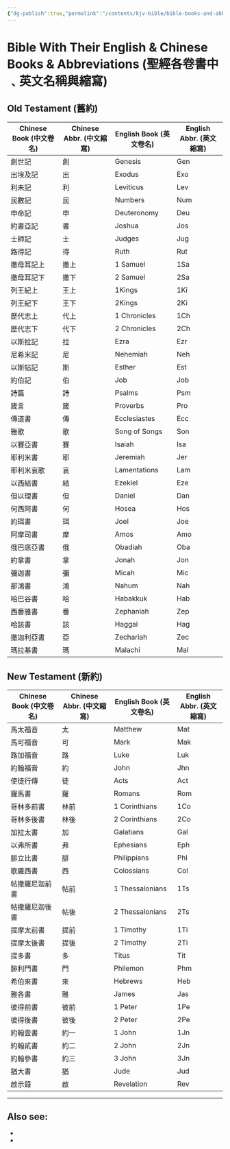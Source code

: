 ```yaml
---
{"dg-publish":true,"permalink":"/contents/kjv-bible/bible-books-and-abbreviations/","noteIcon":"","created":"2025-07-21T16:55:25.052+08:00"}
---
```


# Bible With Their English & Chinese Books & Abbreviations (聖經各卷書中﹑英文名稱與縮寫)

## Old Testament (舊約)

| Chinese Book (中文卷名) | Chinese Abbr. (中文縮寫) | English Book (英文卷名) | English Abbr. (英文縮寫) |
| ------------------- | -------------------- | ------------------- | -------------------- |
| 創世記                 | 創                    | Genesis             | Gen                  |
| 出埃及記                | 出                    | Exodus              | Exo                  |
| 利未記                 | 利                    | Leviticus           | Lev                  |
| 民數記                 | 民                    | Numbers             | Num                  |
| 申命記                 | 申                    | Deuteronomy         | Deu                  |
| 約書亞記                | 書                    | Joshua              | Jos                  |
| 士師記                 | 士                    | Judges              | Jug                  |
| 路得記                 | 得                    | Ruth                | Rut                  |
| 撒母耳記上               | 撒上                   | 1 Samuel            | 1Sa                  |
| 撒母耳記下               | 撒下                   | 2 Samuel            | 2Sa                  |
| 列王紀上                | 王上                   | 1Kings              | 1Ki                  |
| 列王紀下                | 王下                   | 2Kings              | 2Ki                  |
| 歷代志上                | 代上                   | 1 Chronicles        | 1Ch                  |
| 歷代志下                | 代下                   | 2 Chronicles        | 2Ch                  |
| 以斯拉記                | 拉                    | Ezra                | Ezr                  |
| 尼希米記                | 尼                    | Nehemiah            | Neh                  |
| 以斯帖記                | 斯                    | Esther              | Est                  |
| 約伯記                 | 伯                    | Job                 | Job                  |
| 詩篇                  | 詩                    | Psalms              | Psm                  |
| 箴言                  | 箴                    | Proverbs            | Pro                  |
| 傳道書                 | 傳                    | Ecclesiastes        | Ecc                  |
| 雅歌                  | 歌                    | Song of Songs       | Son                  |
| 以賽亞書                | 賽                    | Isaiah              | Isa                  |
| 耶利米書                | 耶                    | Jeremiah            | Jer                  |
| 耶利米哀歌               | 哀                    | Lamentations        | Lam                  |
| 以西結書                | 結                    | Ezekiel             | Eze                  |
| 但以理書                | 但                    | Daniel              | Dan                  |
| 何西阿書                | 何                    | Hosea               | Hos                  |
| 約珥書                 | 珥                    | Joel                | Joe                  |
| 阿摩司書                | 摩                    | Amos                | Amo                  |
| 俄巴底亞書               | 俄                    | Obadiah             | Oba                  |
| 約拿書                 | 拿                    | Jonah               | Jon                  |
| 彌迦書                 | 彌                    | Micah               | Mic                  |
| 那鴻書                 | 鴻                    | Nahum               | Nah                  |
| 哈巴谷書                | 哈                    | Habakkuk            | Hab                  |
| 西番雅書                | 番                    | Zephaniah           | Zep                  |
| 哈該書                 | 該                    | Haggai              | Hag                  |
| 撒迦利亞書               | 亞                    | Zechariah           | Zec                  |
| 瑪拉基書                | 瑪                    | Malachi             | Mal                  |

## New Testament (新約)

| Chinese Book (中文卷名) | Chinese Abbr. (中文縮寫) | English Book (英文卷名) | English Abbr. (英文縮寫) |
| ------------------- | -------------------- | ------------------- | -------------------- |
| 馬太福音                | 太                    | Matthew             | Mat                  |
| 馬可福音                | 可                    | Mark                | Mak                  |
| 路加福音                | 路                    | Luke                | Luk                  |
| 約翰福音                | 約                    | John                | Jhn                  |
| 使徒行傳                | 徒                    | Acts                | Act                  |
| 羅馬書                 | 羅                    | Romans              | Rom                  |
| 哥林多前書               | 林前                   | 1 Corinthians       | 1Co                  |
| 哥林多後書               | 林後                   | 2 Corinthians       | 2Co                  |
| 加拉太書                | 加                    | Galatians           | Gal                  |
| 以弗所書                | 弗                    | Ephesians           | Eph                  |
| 腓立比書                | 腓                    | Philippians         | Phl                  |
| 歌羅西書                | 西                    | Colossians          | Col                  |
| 帖撒羅尼迦前書             | 帖前                   | 1 Thessalonians     | 1Ts                  |
| 帖撒羅尼迦後書             | 帖後                   | 2 Thessalonians     | 2Ts                  |
| 提摩太前書               | 提前                   | 1 Timothy           | 1Ti                  |
| 提摩太後書               | 提後                   | 2 Timothy           | 2Ti                  |
| 提多書                 | 多                    | Titus               | Tit                  |
| 腓利門書                | 門                    | Philemon            | Phm                  |
| 希伯來書                | 來                    | Hebrews             | Heb                  |
| 雅各書                 | 雅                    | James               | Jas                  |
| 彼得前書                | 彼前                   | 1 Peter             | 1Pe                  |
| 彼得後書                | 彼後                   | 2 Peter             | 2Pe                  |
| 約翰壹書                | 約一                   | 1 John              | 1Jn                  |
| 約翰貳書                | 約二                   | 2 John              | 2Jn                  |
| 約翰參書                | 約三                   | 3 John              | 3Jn                  |
| 猶大書                 | 猶                    | Jude                | Jud                  |
| 啟示錄                 | 啟                    | Revelation          | Rev                  |


<script> var refTagger = { settings: { bibleVersion: 'KJV', tooltipStyle: 'dark' } }; (function(d, t) { var n=d.querySelector('[nonce]'); refTagger.settings.nonce = n && (n.nonce||n.getAttribute('nonce')); var g = d.createElement(t), s = d.getElementsByTagName(t)[0]; g.src = 'https://api.reftagger.com/v2/RefTagger.js'; g.nonce = refTagger.settings.nonce; s.parentNode.insertBefore(g, s); }(document, 'script')); </script>

---
Also see:
- 
- 
- 